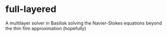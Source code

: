 # full-layered
A multilayer solver in Basilisk solving the Navier-Stokes equations beyond the thin film approximation (hopefully)



